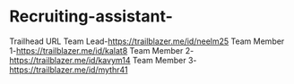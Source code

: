 # Recruiting-assistant-
Trailhead URL
Team Lead-https://trailblazer.me/id/neelm25
Team Member 1-https://trailblazer.me/id/kalat8
Team Member 2-https://trailblazer.me/id/kavym14
Team Member 3-https://trailblazer.me/id/mythr41
